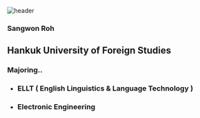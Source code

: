 ![header](https://capsule-render.vercel.app/api?type=slice&color=&height=300&section=header&text=NORDE00&fontSize=150)
### Sangwon Roh
## Hankuk University of Foreign Studies
### Majoring..
- ### ELLT ( English Linguistics & Language Technology )
- ### Electronic Engineering

